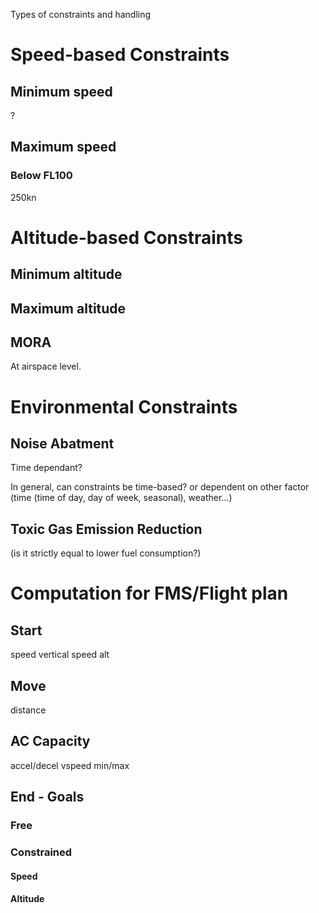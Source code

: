 Types of constraints and handling


# Speed-based Constraints

## Minimum speed

?


## Maximum speed

### Below FL100

250kn



# Altitude-based Constraints


## Minimum altitude


## Maximum altitude


## MORA

At airspace level.



# Environmental Constraints


## Noise Abatment

Time dependant?

In general, can constraints be time-based? or dependent on other factor (time (time of day, day of week, seasonal), weather...)


## Toxic Gas Emission Reduction

(is it strictly equal to lower fuel consumption?)



# Computation for FMS/Flight plan


## Start

speed
vertical speed
alt

## Move

distance


## AC Capacity

accel/decel
vspeed min/max

## End - Goals

### Free

### Constrained

#### Speed


#### Altitude